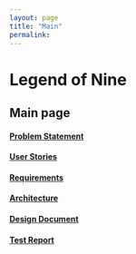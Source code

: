 ```yaml
---
layout: page
title: "Main"
permalink:
---
```


# Legend of Nine

## Main page

#### [Problem Statement](https://rhollomon.github.io/Legend-of-Nine/problem)

#### [User Stories](https://rhollomon.github.io/Legend-of-Nine/userstories)

#### [Requirements](https://rhollomon.github.io/Legend-of-Nine/requirements)

#### [Architecture](https://rhollomon.github.io/Legend-of-Nine/architecture)

#### [Design Document](https://rhollomon.github.io/Legend-of-Nine/design)

#### [Test Report](https://rhollomon.github.io/Legend-of-Nine/testreport)
